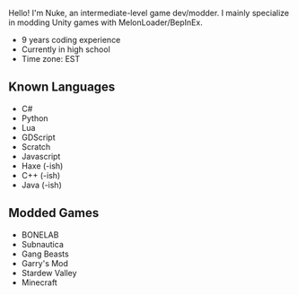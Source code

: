 Hello! I'm Nuke, an intermediate-level game dev/modder. I mainly specialize in modding Unity games with MelonLoader/BepInEx.
- 9 years coding experience  
- Currently in high school
- Time zone: EST

## Known Languages
- C#
- Python
- Lua
- GDScript
- Scratch
- Javascript
- Haxe (-ish)
- C++ (-ish)
- Java (-ish)

## Modded Games
- BONELAB
- Subnautica
- Gang Beasts
- Garry's Mod
- Stardew Valley
- Minecraft
